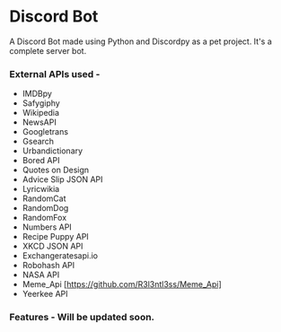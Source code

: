 # Discord Bot
A Discord Bot made using Python and Discordpy as a pet project. It's a complete server bot.

### External APIs used -
* IMDBpy
* Safygiphy
* Wikipedia
* NewsAPI
* Googletrans
* Gsearch
* Urbandictionary
* Bored API
* Quotes on Design
* Advice Slip JSON API
* Lyricwikia
* RandomCat
* RandomDog
* RandomFox
* Numbers API
* Recipe Puppy API
* XKCD JSON API
* Exchangeratesapi.io	
* Robohash API
* NASA API
* Meme_Api [https://github.com/R3l3ntl3ss/Meme_Api]
* Yeerkee API

### Features - Will be updated soon.
